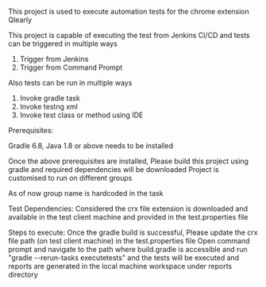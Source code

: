 This project is used to execute automation tests for the chrome extension Qlearly

This project is capable of executing the test from Jenkins CI/CD and tests can be triggered in multiple ways
1. Trigger from Jenkins
2. Trigger from Command Prompt

Also tests can be run in multiple ways
1. Invoke gradle task
2. Invoke testng xml 
3. Invoke test class or method using IDE

Prerequisites:

Gradle 6.8, Java 1.8 or above needs to be installed

Once the above prerequisites are installed, Please build this project using gradle and required dependencies will be downloaded
Project is customised to run on different groups

As of now group name is hardcoded in the task

Test Dependencies:
Considered the crx file extension is downloaded and available in the test client machine and provided in the test.properties file

Steps to execute:
Once the gradle build is successful, Please update the crx file path (on test client machine) in the test.properties file
Open command prompt and navigate to the path where build.gradle is accessible and run 
"gradle --rerun-tasks executetests" and the tests will be executed and reports are generated in the local machine workspace under reports directory



